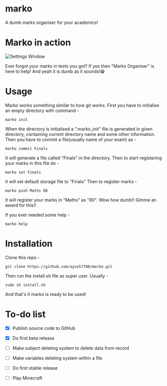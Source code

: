 # marko
A dumb marks organiser for your academics!

# Marko in action
![Settings Window](https://raw.github.com/ayush7788/marko/main/marko_in_action.png)

Ever forgot your marks in tests you got? If yes then "Marks Organiser" is here to help!
And yeah it is dumb as it sounds!😁
# Usage
Marko works something similar to how git works.
First you have to initialise an empty directory with command -
```
marko init
```
When the directory is initialised a ".marko_init" file is generated in given directory, containing current directory name and some other information.
Then you have to commit a file(usually name of your exam) as -
```
marko commit Finals
```
It will generate a file called "Finals" in the directory.
Then to start registering your marks in this file do -
```
marko set Finals
```
It will set default storage file to "Finals"
Then to register marks -
```
marko push Maths 80
```
It will register your marks in "Maths" as "80".
Wow how dumb!! Gimme an award for this!!

If you ever needed some help -
```
marko help
```
# Installation
Clone this repo - 
```
git clone https://github.com/ayush7788/marko.git
```
Then run the install.sh file as super user.
Usually -
```
sudo sh install.sh
```
And that's it marko is ready to be used!

# To-do list
- [x] Publish source code to GitHub
- [x] Do first beta release
- [ ] Make subject deleting system to delete data from record
- [ ] Make variables deleting system within a file
- [ ] Do first stable release
- [ ] Play Minecraft

